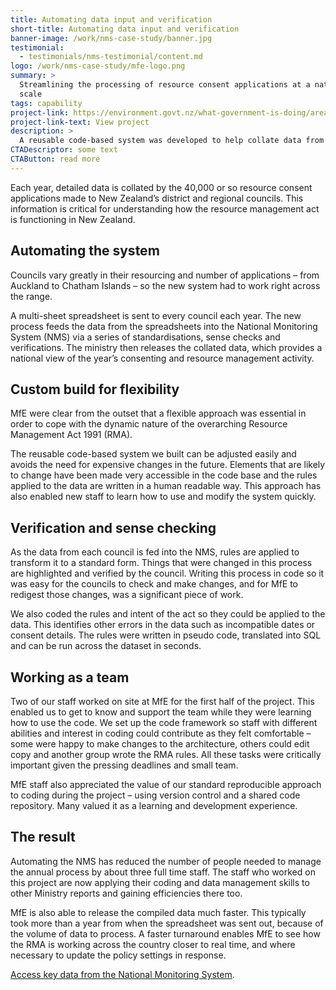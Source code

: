 ```yaml
---
title: Automating data input and verification
short-title: Automating data input and verification
banner-image: /work/nms-case-study/banner.jpg
testimonial:
  - testimonials/nms-testimonial/content.md
logo: /work/nms-case-study/mfe-logo.png
summary: >
  Streamlining the processing of resource consent applications at a national
  scale
tags: capability
project-link: https://environment.govt.nz/what-government-is-doing/areas-of-work/rma/national-monitoring-system/
project-link-text: View project
description: >
  A reusable code-based system was developed to help collate data from the 40,000 resource consent applications that are made annually in New Zealand.
CTADescriptor: some text
CTAButton: read more
---
```


Each year, detailed data is collated by the 40,000 or so resource consent
applications made to New Zealand’s district and regional councils. This
information is critical for understanding how the resource management act is
functioning in New Zealand.

<!--more-->

## Automating the system

Councils vary greatly in their resourcing and number of applications – from Auckland to Chatham Islands – so the new system had to work right across the range.

A multi-sheet spreadsheet is sent to every council each year. The new process feeds the data from the spreadsheets into the National Monitoring System (NMS) via a series of standardisations, sense checks and verifications. The ministry then releases the collated data, which provides a national view of the year’s consenting and resource management activity.

## Custom build for flexibility

MfE were clear from the outset that a flexible approach was essential in order to cope with the dynamic nature of the overarching Resource Management Act 1991 (RMA).

The reusable code-based system we built can be adjusted easily and avoids the need for expensive changes in the future. Elements that are likely to change have been made very accessible in the code base and the rules applied to the data are written in a human readable way. This approach has also enabled new staff to learn how to use and modify the system quickly.

## Verification and sense checking

As the data from each council is fed into the NMS, rules are applied to transform it to a standard form. Things that were changed in this process are highlighted and verified by the council. Writing this process in code so it was easy for the councils to check and make changes, and for MfE to redigest those changes, was a significant piece of work.

We also coded the rules and intent of the act so they could be applied to the data. This identifies other errors in the data such as incompatible dates or consent details. The rules were written in pseudo code, translated into SQL and can be run across the dataset in seconds.

## Working as a team

Two of our staff worked on site at MfE for the first half of the project. This enabled us to get to know and support the team while they were learning how to use the code. We set up the code framework so staff with different abilities and interest in coding could contribute as they felt comfortable – some were happy to make changes to the architecture, others could edit copy and another group wrote the RMA rules. All these tasks were critically important given the pressing deadlines and small team.

MfE staff also appreciated the value of our standard reproducible approach to coding during the project – using version control and a shared code repository. Many valued it as a learning and development experience.

## The result

Automating the NMS has reduced the number of people needed to manage the annual process by about three full time staff. The staff who worked on this project are now applying their coding and data management skills to other Ministry reports and gaining efficiencies there too.

MfE is also able to release the compiled data much faster. This typically took more than a year from when the spreadsheet was sent out, because of the volume of data to process. A faster turnaround enables MfE to see how the RMA is working across the country closer to real time, and where necessary to update the policy settings in response.

[Access key data from the National Monitoring System](http://www.mfe.govt.nz/rma/rma-monitoring).
